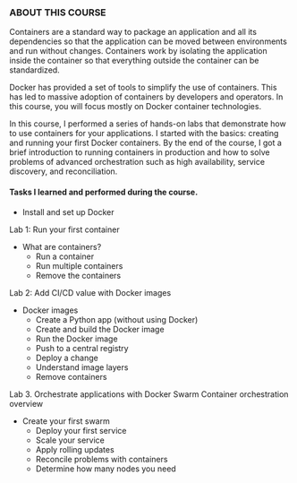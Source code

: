 ### ABOUT THIS COURSE

Containers are a standard way to package an application and all its dependencies so that the application can be moved between environments and run without changes. Containers work by isolating the application inside the container so that everything outside the container can be standardized.

Docker has provided a set of tools to simplify the use of containers. This has led to massive adoption of containers by developers and operators. In this course, you will focus mostly on Docker container technologies.

In this course, I performed a series of hands-on labs that demonstrate how to use containers for your applications. I started with the basics: creating and running your first Docker containers. By the end of the course, I got a brief introduction to running containers in production and how to solve problems of advanced orchestration such as high availability, service discovery, and reconciliation.

#### Tasks I learned and performed during the course. 

* Install and set up Docker

Lab 1: Run your first container
* What are containers?
    - Run a container
    - Run multiple containers
    - Remove the containers

Lab 2: Add CI/CD value with Docker images
* Docker images
    - Create a Python app (without using Docker)
    - Create and build the Docker image
    - Run the Docker image
    - Push to a central registry
    - Deploy a change
    - Understand image layers
    - Remove containers

Lab 3. Orchestrate applications with Docker Swarm Container orchestration overview
*   Create your first swarm
    - Deploy your first service
    - Scale your service
    - Apply rolling updates
    - Reconcile problems with containers
    - Determine how many nodes you need